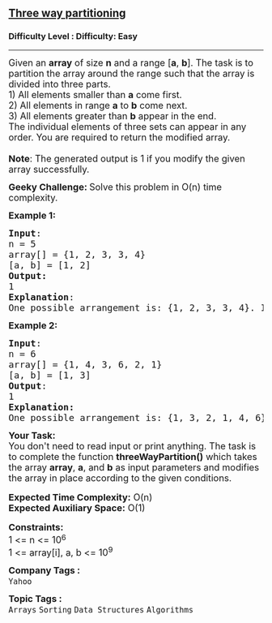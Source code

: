 <h2><a href="https://www.geeksforgeeks.org/problems/three-way-partitioning/0">Three way partitioning</a></h2><h3>Difficulty Level : Difficulty: Easy</h3><hr><div class="problems_problem_content__Xm_eO"><p><span style="font-size: 18px;">Given an <strong>array</strong> of size <strong>n</strong>&nbsp;and a range [<strong>a</strong>, <strong>b</strong>]. The task is to partition the array around the range such that the array is divided into three parts.<br>1) All elements smaller than <strong>a</strong> come first.<br>2) All elements in range <strong>a</strong> to <strong>b</strong> come next.<br>3) All elements greater than <strong>b</strong> appear in the end.<br>The individual elements of three sets can appear in any order. You are required to return the modified array.<br><br><strong>Note</strong>: The generated output is 1 if you modify the given array successfully.</span></p>
<p><strong><span style="font-size: 18px;">Geeky Challenge: </span></strong><span style="font-size: 18px;">Solve this problem in O(n) time complexity.</span></p>
<p><span style="font-size: 18px;"><strong>Example 1:</strong></span></p>
<pre><span style="font-size: 18px;"><strong>Input</strong>: 
n = 5
array[] = {1, 2, 3, 3, 4}
[a, b] = [1, 2]
<strong>Output:</strong> <br>1
<strong>Explanation</strong>: <br>One possible arrangement is: {1, 2, 3, 3, 4}. If you return a valid arrangement, output will be 1.</span>
</pre>
<p><span style="font-size: 18px;"><strong>Example 2:</strong></span></p>
<pre><span style="font-size: 18px;"><strong>Input</strong>: 
n = 6 
array[] = {1, 4, 3, 6, 2, 1}
[a, b] = [1, 3]
<strong>Output</strong>: <br>1
<strong>Explanation: <br></strong>One possible arrangement is: {1, 3, 2, 1, 4, 6}. If you return a valid arrangement, output will be 1.</span>
</pre>
<p><span style="font-size: 18px;"><strong>Your Task: </strong><br>You don't need to read input or print anything.&nbsp;The task is to complete the function <strong>threeWayPartition()</strong> which takes the array <strong>array</strong>,&nbsp;<strong>a</strong>, and <strong>b</strong> as input parameters and modifies the array in place according to the given conditions.</span><br><br><span style="font-size: 18px;"><strong>Expected Time Complexity:</strong>&nbsp;O(n)<br><strong>Expected Auxiliary Space:</strong> O(1)</span><br><br><span style="font-size: 18px;"><strong>Constraints:</strong></span><br><span style="font-size: 18px;">1 &lt;= n&nbsp;&lt;= 10</span><sup><span style="font-size: 15px;">6</span></sup><br><span style="font-size: 18px;">1 &lt;= array[i], a, b &lt;= 10<sup>9</sup></span></p></div><p><span style=font-size:18px><strong>Company Tags : </strong><br><code>Yahoo</code>&nbsp;<br><p><span style=font-size:18px><strong>Topic Tags : </strong><br><code>Arrays</code>&nbsp;<code>Sorting</code>&nbsp;<code>Data Structures</code>&nbsp;<code>Algorithms</code>&nbsp;